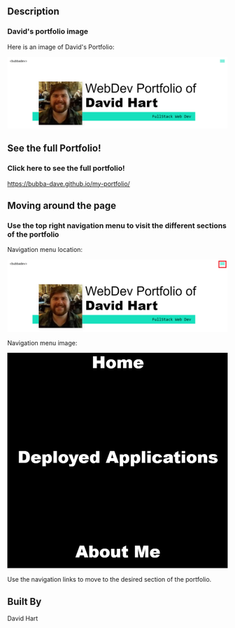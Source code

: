 ## Description


### David's portfolio image


Here is an image of David's Portfolio:

![Top-Page-Area](./assets/images/portfolio1.PNG?raw=true "Top-Page-Area")



## See the full Portfolio!

### Click here to see the full portfolio! 

https://bubba-dave.github.io/my-portfolio/


## Moving around the page


### Use the top right navigation menu to visit the different sections of the portfolio

Navigation menu location:

![nav-menu](./assets/images/portfolio2.png?raw=true "Navigational Menu")

Navigation menu image:

![nav-menu](./assets/images/navmenu.PNG?raw=true "Navigational Menu")

Use the navigation links to move to the desired section of the portfolio.


## Built By
David Hart
